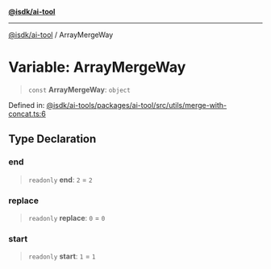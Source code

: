[**@isdk/ai-tool**](../README.md)

***

[@isdk/ai-tool](../globals.md) / ArrayMergeWay

# Variable: ArrayMergeWay

> `const` **ArrayMergeWay**: `object`

Defined in: [@isdk/ai-tools/packages/ai-tool/src/utils/merge-with-concat.ts:6](https://github.com/isdk/ai-tool.js/blob/e883e341c67e937e7d3a3e95e8bc56844896f5a3/src/utils/merge-with-concat.ts#L6)

## Type Declaration

### end

> `readonly` **end**: `2` = `2`

### replace

> `readonly` **replace**: `0` = `0`

### start

> `readonly` **start**: `1` = `1`
